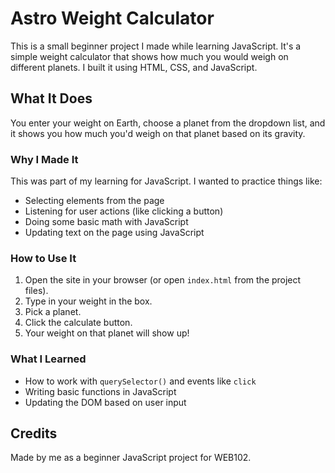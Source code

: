 # Astro Weight Calculator 

This is a small beginner project I made while learning JavaScript. It's a simple weight calculator that shows how much you would weigh on different planets. I built it using HTML, CSS, and JavaScript.

## What It Does

You enter your weight on Earth, choose a planet from the dropdown list, and it shows you how much you'd weigh on that planet based on its gravity.

### Why I Made It

This was part of my learning for JavaScript. I wanted to practice things like:

- Selecting elements from the page
- Listening for user actions (like clicking a button)
- Doing some basic math with JavaScript
- Updating text on the page using JavaScript

### How to Use It

1. Open the site in your browser (or open `index.html` from the project files).
2. Type in your weight in the box.
3. Pick a planet.
4. Click the calculate button.
5. Your weight on that planet will show up!

### What I Learned

- How to work with `querySelector()` and events like `click`
- Writing basic functions in JavaScript
- Updating the DOM based on user input

## Credits

Made by me as a beginner JavaScript project for WEB102.

